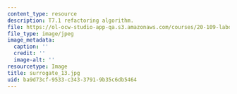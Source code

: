 ```yaml
---
content_type: resource
description: T7.1 refactoring algorithm.
file: https://ol-ocw-studio-app-qa.s3.amazonaws.com/courses/20-109-laboratory-fundamentals-in-biological-engineering-fall-2007/ba9d73cf9533c34337919b35c6db5464_surrogate_13.jpg
file_type: image/jpeg
image_metadata:
  caption: ''
  credit: ''
  image-alt: ''
resourcetype: Image
title: surrogate_13.jpg
uid: ba9d73cf-9533-c343-3791-9b35c6db5464
---
```

